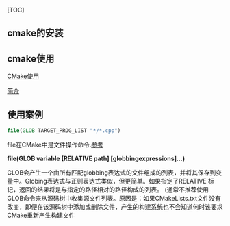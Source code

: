 [TOC]

## cmake的安装

## cmake使用

[CMake使用](http://www.cnblogs.com/hgwang/p/9100343.html)

[简介](https://www.cnblogs.com/lidabo/p/7359422.html)

## 使用案例

```cmake
file(GLOB TARGET_PROG_LIST "*/*.cpp")
```

file在CMake中是文件操作命令.[参考](<https://blog.csdn.net/bytxl/article/details/48287499>)

**file(GLOB variable [RELATIVE path] [globbingexpressions]...)**

GLOB会产生一个由所有匹配globbing表达式的文件组成的列表，并将其保存到变量中。Globing表达式与正则表达式类似，但更简单。如果指定了RELATIVE 标记，返回的结果将是与指定的路径相对的路径构成的列表。 (通常不推荐使用GLOB命令来从源码树中收集源文件列表。原因是：如果CMakeLists.txt文件没有改变，即便在该源码树中添加或删除文件，产生的构建系统也不会知道何时该要求CMake重新产生构建文件